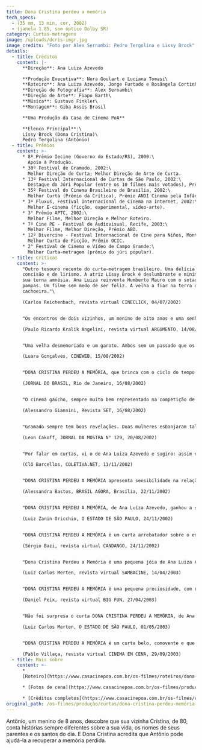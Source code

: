 ```yaml
---
title: Dona Cristina perdeu a memória
tech_specs:
  - (35 mm, 13 min, cor, 2002)
  - (janela 1.85, som óptico Dolby SR)
category: Curtas-metragens
image: /uploads/dcris-imgr.jpg
image_credits: "Foto por Alex Sernambi: Pedro Tergolina e Lissy Brock"
details:
  - title: Créditos
    content: |-
      **Direção**: Ana Luiza Azevedo

      **Produção Executiva**: Nora Goulart e Luciana Tomasi\
      **Roteiro**: Ana Luiza Azevedo, Jorge Furtado e Rosângela Cortinhas\
      **Direção de Fotografia**: Alex Sernambi\
      **Direção de Arte**: Fiapo Barth\
      **Música**: Gustavo Finkler\
      **Montagem**: Giba Assis Brasil

      **Uma Produção da Casa de Cinema PoA**

      **Elenco Principal**:\
      Lissy Brock (Dona Cristina)\
      Pedro Tergolina (Antônio)
  - title: Prêmios
    content: >-
      * 8º Prêmio Iecine (Governo do Estado/RS), 2000:\
        Apoio à Produção.
      * 30º Festival de Gramado, 2002:\
        Melhor Direção de Curta; Melhor Direção de Arte de Curta.
      * 13º Festival Internacional de Curtas de São Paulo, 2002:\
        Destaque do Júri Popular (entre os 10 filmes mais votados), Prêmio Aquisição Canal Brasil
      * 35º Festival do Cinema Brasileiro de Brasília, 2002:\
        Melhor Curta (Prêmio da Crítica), Prêmio ANDI Cinema pela Infância.
      * 3º Fluxus, Festival Internacional de Cinema na Internet, 2002:\
        Melhor E-cinema (ficção, experimental, vídeo-arte).
      * 3° Prêmio APTC, 2002:\
        Melhor Filme, Melhor Direção e Melhor Roteiro.
      * 7º Cine PE - Festival do Audiovisual, Recife, 2003:\
        Melhor Filme, Melhor Direção, Prêmio ABD.
      * 12º Divercine - Festival Internacional de Cine para Niños, Montevideo, Uruguay, 2003:\
        Melhor Curta de Ficção, Prêmio OCIC.
      * 2° Festival de Cinema e Vídeo de Campo Grande:\
        Melhor Curta-metragem (prêmio do júri popular).
  - title: Críticas
    content: >-
      "Outro tesouro recente do curta-metragem brasileiro. Uma delícia de
      concisão e de lirismo. A atriz Lissy Brock é deslumbrante e minimalista em
      sua terna amnésia. Ana Luiza reinventa Humberto Mauro com o sotaque dos
      pampas. Um filme sem medo de ser feliz. A velha a fiar na terra do azulão:
      cachoeira."\

      (Carlos Reichenbach, revista virtual CINECLICK, 04/07/2002)


      "Os encontros de dois vizinhos, um menino de oito anos e uma senhora de oitenta, rende momentos de extrema poesia. (...) A direção de atores é excelente. Os novatos Pedro Tergolina e Lissy Brock estão muito bem, e o filme dependia 99% de suas atuações. Há passagens de um simbolismo forte, que pode render várias interpretações: o construir e desconstruir da cerca, as voltas em círculo da bicicleta, os encontros e a memória em círculos, o patinho na passagem do tempo, os objetos guardados..."\

      (Paulo Ricardo Kralik Angelini, revista virtual ARGUMENTO, 14/08/2002)


      "Uma velha desmemoriada e um garoto. Ambos sem um passado que os aprisione, vivem sem preconceitos uma amizade inteiramente pura que entre adultos seria impossível. O filme agrupa duas visões de mundo semelhantes na essência e que quase nunca têm a chance de serem ouvidas."\

      (Luara Gonçalves, CINEWEB, 15/08/2002)


      "DONA CRISTINA PERDEU A MEMÓRIA, que brinca com o ciclo do tempo utilizando um brinquedo de criança (um patinho de madeira) em movimento, agradou ao ilustrar a ambição estética e o tom jovial que sempre fez do Rio Grande do Sul um dos maiores pólos do formato curta no Brasil. No roteiro que escreveu com o cineasta conterrâneo Jorge Furtado, Ana Luiza discute a questão do esquecimento de uma idosa por intermédio de uma relação dela com um menino de oito anos. A sensibilidade fez de seu filme o mais aplaudido de sua categoria até agora."\

      (JORNAL DO BRASIL, Rio de Janeiro, 16/08/2002)


      "O cinema gaúcho, sempre muito bem representado na competição de curtas-metragens, mostrou mais uma vez a que veio com DONA CRISTINA PERDEU A MEMÓRIA. Ana Luiza Azevedo, um dos nomes da famosa Casa de Cinema, mostra o nascimento da amizade entre um garoto de 8 anos e sua vizinha, uma senhora de 80. Internada no asilo que fica ao lado da casa do menino, a velhinha tem problemas de memória e conta histórias diferentes sobre sua vida sempre que encontra o menino. (...) O filme tem uma mágica irresistível."\

      (Alessandro Giannini, Revista SET, 16/08/2002)


      "Gramado sempre tem boas revelações. Duas mulheres esbanjaram talento na direção de curtas: DONA CRISTINA PERDEU A MEMÓRIA, de Ana Luiza Azevedo (Casa de Cinema de Porto Alegre), e 'Como se Morre no Cinema', de Luelane Loiola Corrêa, foram as melhores. Ana Luiza Azevedo concentrou em 13 minutos a questão afetiva da memória, da infância e da velhice, aproximando-se com muita ternura e emoção do universo cinematográfico do mestre espanhol Victor Erice."\

      (Leon Cakoff, JORNAL DA MOSTRA N° 129, 20/08/2002)


      "Por falar em curtas, vi o de Ana Luiza Azevedo e sugiro: assim que souberem onde e quando (...), dêem um jeito de ver DONA CRISTINA PERDEU A MEMÓRIA. Vocês verão que pode até ser possível que o mundo realmente tenha sido feito em sete dias. O que coube naquele curta pode demorar a vida inteira e nem por isso acontecer."\

      (Clô Barcellos, COLETIVA.NET, 11/11/2002)


      "DONA CRISTINA PERDEU A MEMÓRIA apresenta sensibilidade na relação de uma criança (Pedro Tergolina) e uma senhora (Lissy Brock) sem memória. Bonito e tocante, a história mostra o quanto pode ser importante para alguém uma pequena amizade."\

      (Alessandra Bastos, BRASIL AGORA, Brasília, 22/11/2002)


      "DONA CRISTINA PERDEU A MEMÓRIA, de Ana Luíza Azevedo, ganhou a simpatia do público, com sua reflexão amorosa sobre a infância e a terceira idade. Ao contrário de outros curtas, neste o coração leva a melhor sobre a razão. Com vantagens para o filme."\

      (Luiz Zanin Oricchio, O ESTADO DE SÃO PAULO, 24/11/2002)


      "DONA CRISTINA PERDEU A MEMÓRIA é um curta arrebatador sobre o encontro entre um garoto de oito anos e uma adorável velhinha desmiolada. A amizade entre eles - separados por uma precária cerca de madeira - vai ajudá-la a recuperar a memória de sua vida. A diretora gaúcha Ana Luiza Azevedo trata os personagens com ternura comovente e extrema delicadeza. Grande curta, ainda melhor que Três Minutos, seu filme anterior, vencedor em Brasília."\

      (Sérgio Bazi, revista virtual CANDANGO, 24/11/2002)


      "Dona Cristina Perdeu a Memória é uma pequena jóia de Ana Luiza Azevedo, com fotografia de Alex Senambi, sobre idosa que se relaciona com a vida por meio de um garoto que brinca. Ana Luiza é a diretora do ótimo Três Minutos; repete aqui seu talento para a concisão narrativa e a capacidade de observação, acrescidas da habilidade como diretora de elenco. Algo se passa quando o sorriso de velha de Lissy Brock ilumina a tela."\

      (Luiz Carlos Merten, revista virtual SAMBACINE, 14/04/2003)


      "DONA CRISTINA PERDEU A MEMÓRIA é uma pequena preciosidade, com roteiro e direção impecáveis, pela sutileza no contraponto entre a infância e a velhice, pela delicadeza com que trata a perda da memória, pelo domínio de recursos de linguagem como a repetição. É quase uma releitura de A Velha a Fiar, com a mesma ética, com o mesmo respeito aos personagens, a paciência e a generosidade ao olhar para o passado."\

      (Daniel Feix, revista virtual BIG FUN, 27/04/2003)


      "Não foi surpresa o curta DONA CRISTINA PERDEU A MEMÓRIA, de Ana Luiza Azevedo, mais do que um exercício de estilo da talentosa diretora de 'Três Minutos'. A história da interação entre o garoto e a velha desmemoriada pauta-se pelo rigor cênico, que não impede a poesia de aflorar."\

      (Luiz Carlos Merten, O ESTADO DE SÃO PAULO, 01/05/2003)


      "DONA CRISTINA PERDEU A MEMÓRIA é um curta belo, comovente e que merece ser visto. (...) Contando com uma trilha sonora cativante, o curta dirigido pela gaúcha Ana Luíza Azevedo é mergulhado em um reconfortante tom lúdico e traz o jovem ator Pedro Tergolina e a veterana Lissy Brock em uma interação dinâmica e repleta de química. Engraçado e tocante, o filme ainda é enriquecido pelo inteligente simbolismo referente à bagagem emocional e à experiência de Dona Cristina, que finalmente conferem \`lastro\` para que Antônio possa vencer seus próprios obstáculos."\

      (Pablo Villaça, revista virtual CINEMA EM CENA, 29/09/2003)
  - title: Mais sobre
    content: >-
      *
      [Roteiro](https://www.casacinepoa.com.br/os-filmes/roteiros/dona-cristina-perdeu-memória.html)

      * [Fotos de cena](https://www.casacinepoa.com.br/os-filmes/produção/curtas/dona-cristina-perdeu-memória/fotos-de-cena.html)

      * [Créditos completos](https://www.casacinepoa.com.br/os-filmes/créditos/dona-cristina-perdeu-memória.html)
original_path: /os-filmes/produção/curtas/dona-cristina-perdeu-memória.html
---
```

Antônio, um menino de 8 anos, descobre que sua vizinha Cristina, de 80, conta histórias sempre diferentes sobre a sua vida, os nomes de seus parentes e os santos do dia. E Dona Cristina acredita que Antônio pode ajudá-la a recuperar a memória perdida.